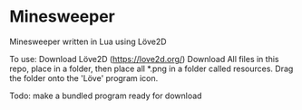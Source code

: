 # Minesweeper
Minesweeper written in Lua using Löve2D

To use:
Download Löve2D (https://love2d.org/)
Download All files in this repo, place in a folder, then place all *.png in a folder called resources.
Drag the folder onto the 'Löve' program icon.

Todo: make a bundled program ready for download
